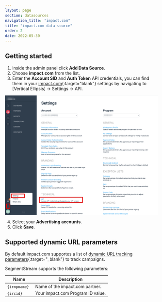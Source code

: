 ```yaml
---
layout: page
section: datasources
navigation_title: "impact.com"
title: "impact.com data source"
order: 2
date: 2022-05-30
---
```


## Getting started

1. Inside the admin panel click **Add Data Source**.
2. Choose **impact.com** from the list.
3. Enter the **Account SID** and **Auth Token** API credentials, you can find them in your [impact.com](https://app.impact.com/){:target="blank"} settings by navigating to [Vertical Ellipsis] → Settings → API.
<img src="/img/impact_auth_1_api.png" alt="Impact — API" width="600" style="display:block"/>

4. Select your **Advertising accounts**.
5. Click **Save**.

## Supported dynamic URL parameters

By default impact.com supportes a list of [dynamic URL tracking parameters](https://integrations.impact.com/impact-brand/docs/branch#section-link-parameters-reference){:target="_blank"} to track campaigns.

SegmentStream supports the following parameters:

Name|Description
--- | ---
`{irmpname}	` | Name of the impact.com partner.
`{ircid}` | Your impact.com Program ID value.
